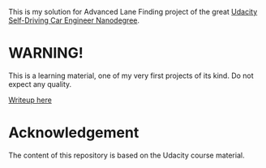 This is my solution for Advanced Lane Finding project of the great [Udacity Self-Driving Car Engineer Nanodegree](https://www.udacity.com/course/self-driving-car-engineer-nanodegree--nd013).

# WARNING!
This is a learning material, one of my very first projects of its kind. Do not expect any quality.

[Writeup here](doc/writeup.md)

# Acknowledgement
The content of this repository is based on the Udacity course material.
